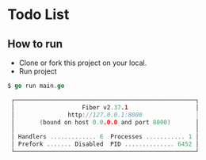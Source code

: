 # Todo List

## How to run
- Clone or fork this project on your local.
- Run project
```go
$ go run main.go

 ┌───────────────────────────────────────────────────┐
 │                   Fiber v2.37.1                   │
 │               http://127.0.0.1:8000               │
 │       (bound on host 0.0.0.0 and port 8000)       │
 │                                                   │
 │ Handlers ............. 6  Processes ........... 1 │
 │ Prefork ....... Disabled  PID .............. 6452 │
 └───────────────────────────────────────────────────┘

```
 
